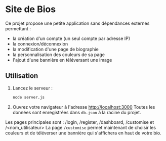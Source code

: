 # Site de Bios

Ce projet propose une petite application sans dépendances externes permettant :

- la création d'un compte (un seul compte par adresse IP)
- la connexion/déconnexion
- la modification d'une page de biographie
- la personnalisation des couleurs de sa page
- l'ajout d'une bannière en téléversant une image

## Utilisation

1. Lancez le serveur :
   ```bash
   node server.js
   ```
2. Ouvrez votre navigateur à l'adresse [http://localhost:3000](http://localhost:3000)
Toutes les données sont enregistrées dans `db.json` à la racine du projet.

Les pages principales sont : /login, /register, /dashboard, /customise et /<nom_utilisateur>
La page `/customise` permet maintenant de choisir les couleurs et de téléverser une bannière qui s'affichera en haut de votre bio.
